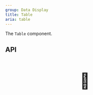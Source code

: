 ```yaml
---
group: Data Display
title: Table
aria: table
---
```


The `Table` component.

## API

<div style="padding: 40px 0;font-size: 48px; text-align: center;">🚧</div>
